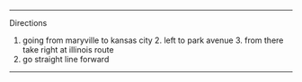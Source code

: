  *****
Directions
1. going from maryville to kansas city
    2. left to park avenue
    3. from there take right at illinois route
4. go straight line forward

******
